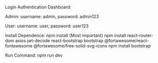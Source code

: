 
Login Authentication Dashboard: 

Admin: 
username: admin, password: admin123

User: 
username: user, password: user123

Install Dependence:
npm install (Most important)
npm install react-router-dom axios jwt-decode react-bootstrap bootstrap @fortawesome/react-fontawesome @fortawesome/free-solid-svg-icons 
npm install bootstrap 

Run Command:
npm run dev
